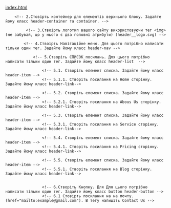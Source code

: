 [index.html](https://github.com/user-attachments/files/23048535/index.html)
<!DOCTYPE html>
<html lang="en">

<head>
    <meta charset="UTF-8">
    <meta name="viewport" content="width=aaaa, initial-scale=1.0">
    <title>Document</title>
</head>

<body>

  <!-- 1.Створіть Header сторінки. Задайте йому класс header.  -->

        <!-- 2.Стовірть контейнер для елементів верхнього блоку. Задайте йому класс header-container та container. -->

             <!-- 3.Ствоірть логотип вашого сайту використовуючи тег <img> (не забувай, що у нього є два головні атрибути) (header__logo.svg) -->

            <!-- 4.Ствоірть Навігаційне меню. Для цього потрібно написати тільки один тег. Задайте йому класс header-nav -->

                <!-- 5.Створіть СПИСОК посилань. Для цього потрібно написати тільки один тег. Задайте йому класс header-list  -->

                    <!-- 5.1. Cтворіть елемент списка. Задайте йому класс header-item -->
                    <!-- 5.1.1. Створіть посилання на Home сторінку. Задайте йому класс header-link-->

                    <!-- 5.2. Cтворіть елемент списка. Задайте йому класс header-item -->
                    <!-- 5.2.1. Створіть посилання на Abous Us сторінку. Задайте йому класс header-link-->

                    <!-- 5.3. Cтворіть елемент списка. Задайте йому класс header-item -->
                    <!-- 5.3.1. Створіть посилання на Service сторінку. Задайте йому класс header-link-->

                    <!-- 5.4. Cтворіть елемент списка. Задайте йому класс header-item -->
                    <!-- 5.4.1. Створіть посилання на Pricing сторінку. Задайте йому класс header-link-->

                    <!-- 5.5. Cтворіть елемент списка. Задайте йому класс header-item -->
                    <!-- 5.5.1. Створіть посилання на Blog сторінку. Задайте йому класс header-link-->


                    <!-- 6.Створіть Кнопку. Для Для цього потрібно написати тільки один тег. Задайте йому класс button header-button -->
                    <!-- 6.1 Стовірть посилання на на почту. (href="mailto:example@gmail.com"). В тегу напишіть Contact Us -->

<header>
    <div>
        <img src="" alt="">
    </div>
</header>
    
</body>



</html>
